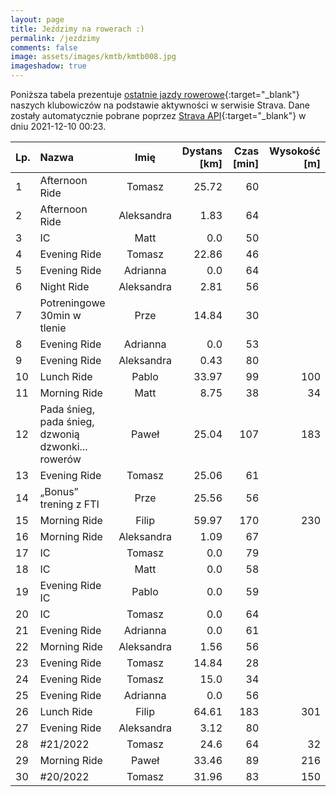 ```yaml
---
layout: page
title: Jeździmy na rowerach :)
permalink: /jezdzimy
comments: false
image: assets/images/kmtb/kmtb008.jpg
imageshadow: true
---
```


Poniższa tabela prezentuje [ostatnie jazdy rowerowe](https://www.strava.com/clubs/336381){:target="_blank"} naszych klubowiczów na podstawie aktywności w serwisie Strava. Dane zostały automatycznie pobrane poprzez [Strava API](https://developers.strava.com/docs/reference/#api-Clubs-getClubActivitiesById){:target="_blank"} w dniu 2021-12-10 00:23.

Lp. | Nazwa | Imię | Dystans [km] | Czas [min] | Wysokość [m]
:--- | :--- | :---: | ---: | ---: | ---:
1|Afternoon Ride|Tomasz|25.72|60|
2|Afternoon Ride|Aleksandra|1.83|64|
3|IC|Matt|0.0|50|
4|Evening Ride|Tomasz|22.86|46|
5|Evening Ride|Adrianna|0.0|64|
6|Night Ride|Aleksandra|2.81|56|
7|Potreningowe 30min w tlenie|Prze|14.84|30|
8|Evening Ride|Adrianna|0.0|53|
9|Evening Ride|Aleksandra|0.43|80|
10|Lunch Ride|Pablo|33.97|99|100
11|Morning Ride|Matt|8.75|38|34
12|Pada śnieg, pada śnieg, dzwonią dzwonki... rowerów|Paweł|25.04|107|183
13|Evening Ride|Tomasz|25.06|61|
14|„Bonus” trening z FTI |Prze|25.56|56|
15|Morning Ride|Filip|59.97|170|230
16|Morning Ride|Aleksandra|1.09|67|
17|IC|Tomasz|0.0|79|
18|IC|Matt|0.0|58|
19|Evening Ride IC|Pablo|0.0|59|
20|IC|Tomasz|0.0|64|
21|Evening Ride|Adrianna|0.0|61|
22|Morning Ride|Aleksandra|1.56|56|
23|Evening Ride|Tomasz|14.84|28|
24|Evening Ride|Tomasz|15.0|34|
25|Evening Ride|Adrianna|0.0|56|
26|Lunch Ride|Filip|64.61|183|301
27|Evening Ride|Aleksandra|3.12|80|
28|#21/2022|Tomasz|24.6|64|32
29|Morning Ride|Paweł|33.46|89|216
30|#20/2022|Tomasz|31.96|83|150
